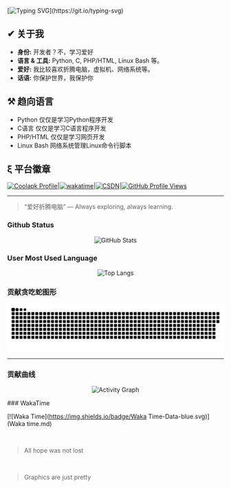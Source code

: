 [![Typing SVG](https://readme-typing-svg.demolab.com?font=Fira+Code&pause=1000&vCenter=true&width=435&lines=qωq，亻尔女子，我是huidoudour;一个好学者，爱好浏览代码.;同时是热于贡献的学习者.)](https://git.io/typing-svg)


## ✔ 关于我  
- **身份:** 开发者？不，学习爱好
- **语言 & 工具:** Python, C, PHP/HTML, Linux Bash 等。
- **爱好:** 我比较喜欢折腾电脑，虚拟机、网络系统等。
- **话语:** 你保护世界，我保护你

## ⚒ 趋向语言 
- Python 仅仅是学习Python程序开发
- C语言 仅仅是学习C语言程序开发
- PHP/HTML 仅仅是学习网页开发
- Linux Bash 网络系统管理Linux命令行脚本

## ξ 平台徽章
[![Coolapk Profile](https://img.shields.io/badge/Coolapk-个人主页-1E88E5.svg?logo=android&logoColor=white)](http://www.coolapk.com/u/16585996)|[![wakatime](https://wakatime.com/badge/user/9940b4cb-b281-46d5-8734-35f060179d8f.svg)](https://wakatime.com/@9940b4cb-b281-46d5-8734-35f060179d8f)|[![CSDN](https://img.shields.io/badge/CSDN-huidoudour-blue)](https://blog.csdn.net/qq_57848433)|[![GitHub Profile Views](https://komarev.com/ghpvc/?username=huidoudour&color=brightgreen&label=Guest)](https://github.com/huidoudour)

---

> “爱好折腾电脑” — Always exploring, always learning.


### Github Status
<p align="center">
  <picture>
    <source 
      srcset="https://github-readme-stats.vercel.app/api?username=huidoudour&show_icons=true&hide_border=true&bg_color=0D1117&title_color=90CAF9&text_color=64B5F6&icon_color=CE93D8"
      media="(prefers-color-scheme: dark)" />
    <source 
      srcset="https://github-readme-stats.vercel.app/api?username=huidoudour&show_icons=true&hide_border=true&bg_color=E3F2FD&title_color=0D47A1&text_color=1565C0&icon_color=8E24AA"
      media="(prefers-color-scheme: light)" />
    <img 
      src="https://github-readme-stats.vercel.app/api?username=huidoudour&show_icons=true&hide_border=true&bg_color=E3F2FD&title_color=0D47A1&text_color=1565C0&icon_color=8E24AA" 
      alt="GitHub Stats" />
  </picture>
</p>

### User Most Used Language

<p align="center">
  <picture>
    <img src="https://github-readme-stats.vercel.app/api/top-langs/?username=huidoudour&layout=compact&langs_count=8&theme=default&bg_color=E3F2FD&title_color=0D47A1&text_color=1565C0" alt="Top Langs" />
  </picture>
</p>

### 贡献贪吃蛇图形

<picture>
  <source media="(prefers-color-scheme: dark)" srcset="https://raw.githubusercontent.com/huidoudour/huidoudour/master/assets/github-contribution-grid-snake-dark.svg">
  <source media="(prefers-color-scheme: light)" srcset="https://raw.githubusercontent.com/huidoudour/huidoudour/master/assets/github-contribution-grid-snake.svg">
  <img alt="github contribution grid snake animation" src="https://raw.githubusercontent.com/huidoudour/huidoudour/master/assets/github-contribution-grid-snake.svg">
</picture>

------


### 贡献曲线
<p align="center">
  <picture>
    <source 
      srcset="https://github-readme-activity-graph.vercel.app/graph?username=huidoudour&hide_border=true&area_color=388E3C&line=66BB6A&point=81C784&color=C8E6C9&bg_color=1B1F1B"
      media="(prefers-color-scheme: dark)" />
    <source 
      srcset="https://github-readme-activity-graph.vercel.app/graph?username=huidoudour&hide_border=true&area_color=A5D6A7&line=A5D6A7&point=66BB6A&color=1B5E20&bg_color=E8F5E9"
      media="(prefers-color-scheme: light)" />
    <img 
      src="https://github-readme-activity-graph.vercel.app/graph?username=huidoudour&hide_border=true&area_color=A5D6A7&line=A5D6A7&point=66BB6A&color=1B5E20&bg_color=E8F5E9" 
      alt="Activity Graph" />
  </picture>
</p>
### WakaTime

[![Waka Time](https://img.shields.io/badge/Waka Time-Data-blue.svg)](Waka time.md) 

<br>


>All hope was not lost

<br>

> Graphics are just pretty